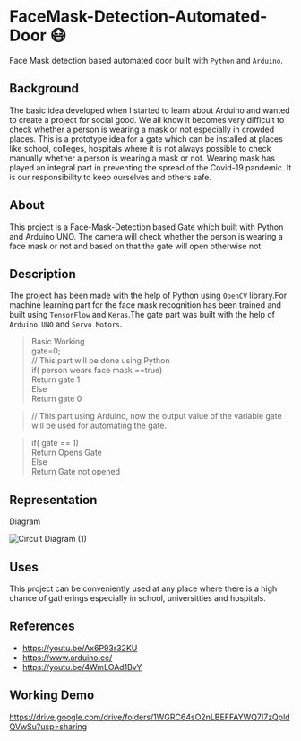 # FaceMask-Detection-Automated-Door :mask:
Face Mask detection based automated door built with `Python` and `Arduino`.

## Background
The basic idea developed when I started to learn about Arduino and wanted to create a project for social good. We all know it becomes very difficult to check whether a person is wearing a mask or not especially in crowded places. This is a prototype idea for a gate which can be installed at places like school, colleges, hospitals where it is not always possible to check manually whether a person is wearing a mask or not. Wearing mask has played an integral part in preventing the spread of the Covid-19 pandemic. It is our responsibility to keep ourselves and others safe.

## About
This project is a Face-Mask-Detection based Gate which built with Python and Arduino UNO. The camera will check whether the person is wearing a face mask or not and based on that the gate will open otherwise not.

## Description
The project has been made with the help of Python using `OpenCV` library.For machine learning part for the face mask recognition has been trained and built using `TensorFlow` and `Keras`.The gate part was built with the help of  `Arduino UNO` and `Servo Motors`.
> Basic Working</br>
gate=0;</br>
// This part will be done using Python</br>
 if( person wears face mask ==true)</br>
    Return gate 1</br>
Else </br>
     Return gate 0</br>

>// This part using Arduino, now the output value of the variable gate will be used for automating the gate.</br>

>if( gate == 1)</br>
> Return Opens Gate</br>
>Else</br>
> Return Gate not opened</br>

## Representation
Diagram

![Circuit Diagram (1)](https://user-images.githubusercontent.com/66815283/166094385-b474c290-ce38-4f02-84a1-044796f8364d.jpg)

## Uses
This project can be conveniently used at any  place where there is a high chance of gatherings especially in school, universitties and hospitals.

## References
- https://youtu.be/Ax6P93r32KU
- https://www.arduino.cc/
- https://youtu.be/4WmLOAd1BvY


## Working Demo
https://drive.google.com/drive/folders/1WGRC64sO2nLBEFFAYWQ7I7zQpldQVwSu?usp=sharing
